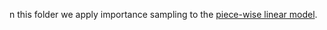 n this folder we apply importance sampling to the [piece-wise linear model](https://arxiv.org/pdf/2311.03281.pdf).
